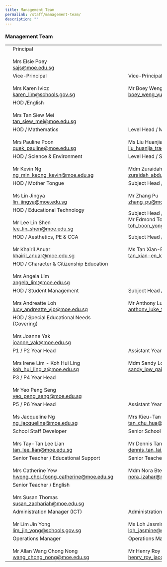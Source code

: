 ```yaml
---
title: Management Team
permalink: /staff/management-team/
description: ""
---
```

### Management Team

|  	|  	|  	|  	|  	|
|---	|---	|---	|---	|---	|
| 	| Principal<br><br>Mrs Elsie Poey<br>sajs@moe.edu.sg 	|  	|  	|  	|
| 	| Vice-Principal<br><br>Mrs Karen Ivicz<br>karen_lim@schools.gov.sg 	|   	| 	| Vice-Principal (Administration)<br><br>Mr Boey Weng Yue<br>boey_weng_yue@schools.gov.sg 	|
|| HOD /English<br><br>Mrs Tan Siew Mei<br>tan_siew_mei@moe.edu.sg 	|   	|  	|  	|
| 	| HOD / Mathematics<br><br>Mrs Pauline Poon<br>quek_pauline@moe.edu.sg 	|   	| 	| Level Head / Mathematics<br><br>Ms Liu Huanjia Tracy<br>liu_huanjia_tracy@moe.edu.sg 	|
| | HOD / Science & Environment<br><br>Mr Kevin Ng<br>ng_min_keong_kevin@moe.edu.sg 	|   	| | Level Head / Science & Environment<br><br>Mdm Zuraidah Bte Abdul Malik<br>zuraidah_abdul_malik@moe.edu.sg 	|
| 	| HOD / Mother Tongue<br><br>Ms Lin Jingya<br>lin_jingya@moe.edu.sg  	|   	| 	| Subject Head / Mother Tongue<br><br>Mr Zhang Pu<br>zhang_pu@moe.edu.sg  	
| 	| HOD / Educational Technology<br><br>Mr Lee Lin Shen<br>lee_lin_shen@moe.edu.sg 	|   	|	| Subject Head / PE (Covering)<br>Mr Edmond Toh<br>toh_boon_yong_edmond@moe.edu.sg	|
| | HOD / Aesthetics, PE & CCA<br><br>Mr Khairil Anuar<br>khairil_anuar@moe.edu.sg 	|   	| 	| Subject Head / Aesthetics<br><br>Ms Tan Xian-En Kimberly<br>tan_xian-en_kimberly@moe.edu.sg 	|
| | HOD / Character & Citizenship Education<br><br>Mrs Angela Lim<br>angela_lim@moe.edu.sg 	|   	|  	|  	|
|	| HOD / Student Management<br><br>Mrs Andreatte Loh<br>lucy_andreatte_yip@moe.edu.sg 	|   	| 	| Subject Head / Student Management<br><br>Mr Anthony Luke Fernandez<br>anthony_luke_fernandez@moe.edu.sg 	|
| 	| HOD / Special Educational Needs (Covering)<br><br>Mrs Joanne Yak<br>joanne_yak@moe.edu.sg 	|   	|   	|   	|
| 	| P1 / P2 Year Head<br><br>Mrs Irene Lim - Koh Hui Ling<br>koh_hui_ling_a@moe.edu.sg 	|   	| 	| Assistant Year Head (P1 / P2)<br><br>Mdm Sandy Low<br>sandy_low_gait_hong@moe.edu.sg 	|
| 	| P3 / P4 Year Head<br><br>Mr Yeo Peng Seng<br>yeo_peng_seng@moe.edu.sg 	|   	|  	| |
| 	| P5 / P6 Year Head<br><br>Ms Jacqueline Ng<br>ng_jacqueline@moe.edu.sg 	|   	|	| Assistant Year Head (P5 / P6)<br><br>Mrs Kieu-Tan Chu Hua Doreen<br>tan_chu_hua@moe.edu.sg 	|
| | School Staff Developer<br><br>Mrs Tay-Tan Lee Lian<br>tan_lee_lian@moe.edu.sg 	|   	| 	| Senior School Counselor<br><br>Mr Dennis Tan Lai Hoe<br>dennis_tan_lai_hoe@moe.edu.sg 	|
| | Senior Teacher / Educational Support<br><br>Mrs Catherine Yew<br>hwong_choi_foong_catherine@moe.edu.sg 	|   	| 	| Senior Teacher / Art<br><br>Mdm Nora Bte Izahar<br>nora_izahar@moe.edu.sg 	|
| 	| Senior Teacher / English<br><br>Mrs Susan Thomas<br>susan_zachariah@moe.edu.sg 	|   	|  	|  	|
|	| Administration Manager (ICT)<br><br>Mr Lim Jin Yong<br>lim_jin_yong@schools.gov.sg 	|   	|  	| Administration Manager<br><br>Ms Loh Jasmine<br>loh_jasmine@schools.gov.sg 	 	|
| | Operations Manager<br><br>Mr Allan Wang Chong Nong<br>wang_chong_nong@moe.edu.sg 	|   	|	| Operations Manager<br><br>Mr Henry Roy Jacob <br>henry_roy_jacob@moe.edu.sg 	|